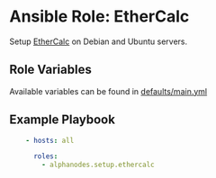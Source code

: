 # Ansible Role: EtherCalc

Setup [EtherCalc](https://ethercalc.net/) on Debian and Ubuntu servers.

## Role Variables

Available variables can be found in [defaults/main.yml](defaults/main.yml)

## Example Playbook

```yaml
    - hosts: all

      roles:
        - alphanodes.setup.ethercalc
```
